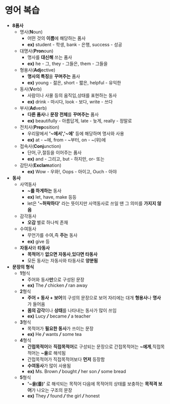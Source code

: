 # 영어 복습
+ **8품사**
    + 명사(**N**oun)
        + 어떤 것의 **이름**에 해당하는 품사
        + **ex)** student - 학생, bank - 은행, success - 성공
    + 대명사(**Pron**oun)
        + 명사를 **대신해** 쓰는 품사
        + **ex)** he - 그, they - 그들은, them - 그들을
    + 형용사(**Adj**ective)
        + **명사의 특징**을 **꾸며주는** 품사
        + **ex)** young - 젊은, short - 짧은, helpful - 유익한
    + 동사(**V**erb)
        + 사람이나 사물 등의 움직임,상태를 표현하는 동사
        + **ex)** drink - 마시다, look - 보다, write - 쓰다
    + 부사(**Ad**verb)
        + **다른 품사**나 **문장 전체**를 **꾸며주는** 품사
        + **ex)** beautifully - 아름답게, late - 늦게, really - 정말로
    + 전치사(**Prep**osition)
        + 우리말에서 **'~에서','~에'** 등에 해당하며 명사와 사용
        + **ex)** at - ~에, from - ~부터, on - ~(위)에
    + 접속사(**Conj**unction)
        + 단어,구,절등을 이어주는 품사
        + **ex)** and - 그리고, but - 하지만, or- 또는
    + 감탄사(**Exclam**ation)
        + **ex)** Wow - 우와!, Oops - 아이고, Ouch - 아야
+ **동사**
    + 사역동사
        + **~를 하게하는** 동사
        + **ex)** let, have, make 등등
        + let은 **'~허락하다'** 라는 뜻이지만 사역동사로 쓰일 땐 그 의미를 **가지지 않음**
    + 감각동사
        + **오감** 별로 하나씩 존재
    + 수여동사
        + 무언가를 수여,즉 **주는** 동사
        + **ex)** give 등
    + **자동사**와 **타동사**
        + **목적어**가 **없으면 자동사**,**있다면 타동사**
        + 모든 동사는 자동사와 타동사로 **양분됨**
+ **문장의 형식**
    + **1**형식
        + 주어와 동사**만**으로 구성된 문장
        + **ex)** The ***/*** chicken ***/*** ran away
    + **2**형식
        + **주어 + 동사 + 보어**의 구성의 문장으로 보어 자리에는 대개 **형용사**나 **명사**가 들어옴
        + **몸의 감각**이나 **상태**를 나타내는 동사가 많이 쓰임
        + **ex)** Lucy ***/*** became ***/*** a teacher
    + **3**형식
        + 목적어가 **필요한 동사**가 쓰이는 문장
        + **ex)** He ***/*** wants ***/*** some tea
    + **4**형식
        + **간접목적어**와 **직접목적어**로 구성되는 문장으로 간접목적어는 **~에게**,직접목적어는 **~을**로 해석됨
        + 간접목적어가 직접목적어보다 **먼저** 등장함
        + **수여동사**가 많이 사용됨
        + **ex)** Ms. Brown ***/*** bought ***/*** her son ***/*** some bread
    + **5**형식
        + **'~을(를)'** 로 해석되는 목적어 다음에 목적어의 상태를 보충하는 **목적격 보어**가 나오는 구조의 문장
        + **ex)** They ***/*** found ***/*** the girl ***/*** honest